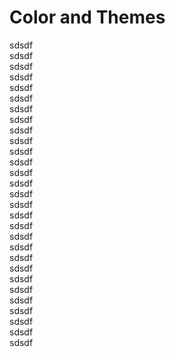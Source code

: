 # Color and Themes

<div class="flex">
    <div class="primary wh-5">sdsdf</div>
    <div class="secondary wh-5">sdsdf</div>
    <div class="accent wh-5">sdsdf</div>
    <div class="light wh-5">sdsdf</div>
    <div class="dark wh-5">sdsdf</div>
    <div class="danger wh-5">sdsdf</div>
    <div class="info wh-5">sdsdf</div>
    <div class="success wh-5">sdsdf</div>
    <div class="warning wh-5">sdsdf</div>
    <div class="muted wh-5">sdsdf</div>
    <div class="stone wh-5">sdsdf</div>
    <div class="brown wh-5">sdsdf</div>
    <div class="red wh-5">sdsdf</div>
    <div class="orange wh-5">sdsdf</div>
    <div class="amber wh-5">sdsdf</div>
    <div class="yellow wh-5">sdsdf</div>
    <div class="lime wh-5">sdsdf</div>
    <div class="emerald wh-5">sdsdf</div>
    <div class="green wh-5">sdsdf</div>
    <div class="teal wh-5">sdsdf</div>
    <div class="cyan wh-5">sdsdf</div>
    <div class="sky wh-5">sdsdf</div>
    <div class="blue wh-5">sdsdf</div>
    <div class="indigo wh-5">sdsdf</div>
    <div class="purple wh-5">sdsdf</div>
    <div class="fuchsia wh-5">sdsdf</div>
    <div class="pink wh-5">sdsdf</div>
    <div class="rose wh-5">sdsdf</div>
    <div class="white wh-5">sdsdf</div>
</div>